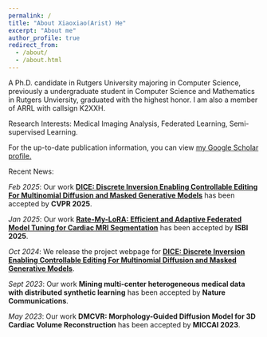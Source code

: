 ```yaml
---
permalink: /
title: "About Xiaoxiao(Arist) He"
excerpt: "About me"
author_profile: true
redirect_from: 
  - /about/
  - /about.html
---
```


A Ph.D. candidate in Rutgers University majoring in Computer Science, previously a undergraduate student in Computer Science and Mathematics in Rutgers Unviersity, graduated with the highest honor. I am also a member of ARRL with callsign K2XXH.

Research Interests: Medical Imaging Analysis, Federated Learning, Semi-supervised Learning.

For the up-to-date publication information, you can view <u><a href="https://scholar.google.com/citations?user=WmK6IOEAAAAJ&hl=en">my Google Scholar profile</a>.</u>

Recent News:

*Feb 2025*: Our work [**DICE: Discrete Inversion Enabling Controllable Editing For Multinomial Diffusion and Masked Generative Models**](https://hexiaoxiao-cs.github.io/DICE) has been accepted by **CVPR 2025**.

*Jan 2025*: Our work [**Rate-My-LoRA: Efficient and Adaptive Federated Model Tuning for Cardiac MRI Segmentation**](https://) has been accepted by **ISBI 2025**.

*Oct 2024*: We release the project webpage for [**DICE: Discrete Inversion Enabling Controllable Editing For Multinomial Diffusion and Masked Generative Models**](https://hexiaoxiao-cs.github.io/DICE).

*Sept 2023*: Our work **Mining multi-center heterogeneous medical data with distributed synthetic learning** has been accepted by **Nature Communications**.

*May 2023*: Our work **DMCVR: Morphology-Guided Diffusion Model for 3D Cardiac Volume Reconstruction** has been accepted by **MICCAI 2023**.


